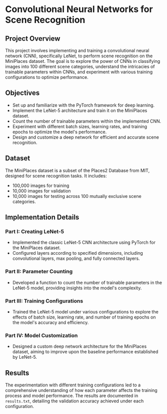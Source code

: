 # Convolutional Neural Networks for Scene Recognition

## Project Overview

This project involves implementing and training a convolutional neural network (CNN), specifically LeNet, to perform scene recognition on the MiniPlaces dataset. The goal is to explore the power of CNNs in classifying images into 100 different scene categories, understand the intricacies of trainable parameters within CNNs, and experiment with various training configurations to optimize performance.

## Objectives

- Set up and familiarize with the PyTorch framework for deep learning.
- Implement the LeNet-5 architecture and train it on the MiniPlaces dataset.
- Count the number of trainable parameters within the implemented CNN.
- Experiment with different batch sizes, learning rates, and training epochs to optimize the model's performance.
- Design and customize a deep network for efficient and accurate scene recognition.

## Dataset

The MiniPlaces dataset is a subset of the Places2 Database from MIT, designed for scene recognition tasks. It includes:
- 100,000 images for training
- 10,000 images for validation
- 10,000 images for testing
across 100 mutually exclusive scene categories.

## Implementation Details

### Part I: Creating LeNet-5

- Implemented the classic LeNet-5 CNN architecture using PyTorch for the MiniPlaces dataset.
- Configured layers according to specified dimensions, including convolutional layers, max pooling, and fully connected layers.

### Part II: Parameter Counting

- Developed a function to count the number of trainable parameters in the LeNet-5 model, providing insights into the model's complexity.

### Part III: Training Configurations

- Trained the LeNet-5 model under various configurations to explore the effects of batch size, learning rate, and number of training epochs on the model's accuracy and efficiency.

### Part IV: Model Customization

- Designed a custom deep network architecture for the MiniPlaces dataset, aiming to improve upon the baseline performance established by LeNet-5.

## Results

The experimentation with different training configurations led to a comprehensive understanding of how each parameter affects the training process and model performance. The results are documented in `results.txt`, detailing the validation accuracy achieved under each configuration.

